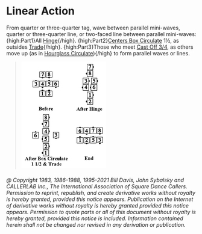 
# Linear Action

From quarter or three-quarter tag, wave between parallel
mini-waves, quarter or three-quarter line, or two-faced line
between parallel mini-waves: {high:Part1}All [Hinge](../ms/hinge.md){/high}.
{high:Part2}[Centers Box Circulate](../b1/circulate.md) 1½,
as outsides [Trade](../b2/trade.md){/high}.
{high:Part3}Those who meet
[Cast Off 3/4](../ms/cast_off_three_quarters.md), as others move up (as in 
[Hourglass Circulate](../a2/hourglass_circulate.md)){/high} to
form parallel waves or lines.

> 
> ![alt](linear_action.png)
> 

###### @ Copyright 1983, 1986-1988, 1995-2021 Bill Davis, John Sybalsky and CALLERLAB Inc., The International Association of Square Dance Callers. Permission to reprint, republish, and create derivative works without royalty is hereby granted, provided this notice appears. Publication on the Internet of derivative works without royalty is hereby granted provided this notice appears. Permission to quote parts or all of this document without royalty is hereby granted, provided this notice is included. Information contained herein shall not be changed nor revised in any derivation or publication.
